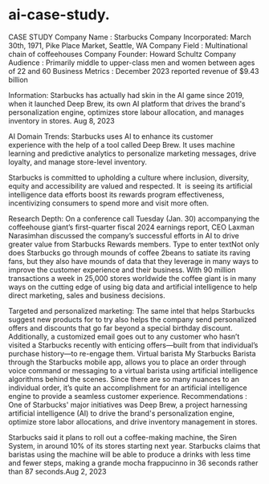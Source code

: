 # ai-case-study.

CASE STUDY
Company Name : Starbucks
Company Incorporated: March 30th, 1971, Pike Place Market, Seattle, WA
 Company Field : Multinational chain of coffeehouses
Company Founder: Howard Schultz
Company Audience : Primarily middle to upper-class men and women between ages of 22 and 60
Business Metrics : December 2023 reported revenue of $9.43 billion

Information:
Starbucks has actually had skin in the AI game since 2019, when it launched Deep Brew, its own AI platform that drives the brand's personalization engine, optimizes store labour allocation, and manages inventory in stores. Aug 8, 2023

AI Domain Trends:
Starbucks uses AI to enhance its customer experience with the help of a tool called Deep Brew. It uses machine learning and predictive analytics to personalize marketing messages, drive loyalty, and manage store-level inventory.

Starbucks is committed to upholding a culture where inclusion, diversity, equity and accessibility are valued and respected.
It  is seeing its artificial intelligence data efforts boost its rewards program effectiveness, incentivizing consumers to spend more and visit more often.

Research Depth:
 On a conference call Tuesday (Jan. 30) accompanying the coffeehouse giant’s first-quarter fiscal 2024 earnings report, CEO Laxman Narasimhan discussed the company’s successful efforts in AI to drive greater value from Starbucks Rewards members.
Type to enter textNot only does Starbucks go through mounds of coffee 2beans to satiate its raving fans, but they also have mounds of data that they leverage in many ways to improve the customer experience and their business. With 90 million transactions a week in 25,000 stores worldwide the coffee giant is in many ways on the cutting edge of using big data and artificial intelligence to help direct marketing, sales and business decisions.

Targeted and personalized marketing:
The same intel that helps Starbucks suggest new products for to try also helps the company send personalized offers and discounts that go far beyond a special birthday discount. Additionally, a customized email goes out to any customer who hasn’t visited a Starbucks recently with enticing offers—built from that individual’s purchase history—to re-engage them.
Virtual barista
My Starbucks Barista through the Starbucks mobile app, allows you to place an order through voice command or messaging to a virtual barista using artificial intelligence algorithms behind the scenes. Since there are so many nuances to an individual order, it’s quite an accomplishment for an artificial intelligence engine to provide a seamless customer experience.
Recommendations :
One of Starbucks' major initiatives was Deep Brew, a project harnessing artificial intelligence (AI) to drive the brand's personalization engine, optimize store labor allocations, and drive inventory management in stores.

Starbucks said it plans to roll out a coffee-making machine, the Siren System, in around 10% of its stores starting next year. Starbucks claims that baristas using the machine will be able to produce a drinks with less time and fewer steps,
making a grande mocha frappucinno in 36 seconds rather than 87 seconds.Aug 2, 2023

